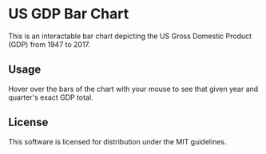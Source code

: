 # US GDP Bar Chart
This is an interactable bar chart depicting the US Gross Domestic Product (GDP) from 1947 to 2017.

## Usage
Hover over the bars of the chart with your mouse to see that given year and quarter's exact GDP total.

## License
This software is licensed for distribution under the MIT guidelines.